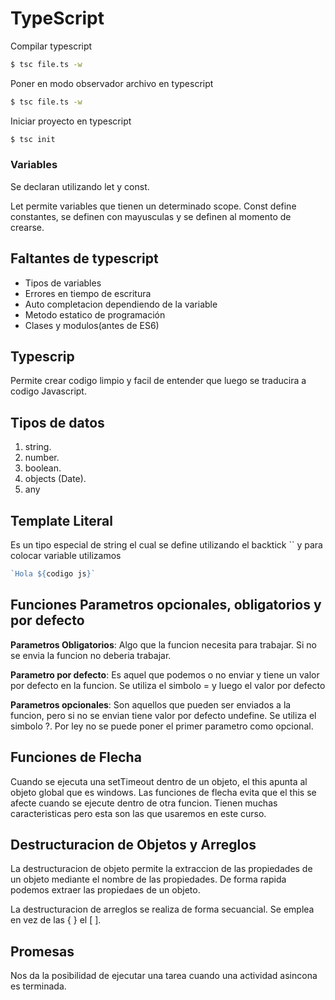 # TypeScript

Compilar typescript
```bash
$ tsc file.ts -w
```

Poner en modo observador archivo en typescript
```bash
$ tsc file.ts -w
```
Iniciar proyecto en typescript
```bash
$ tsc init
```

### Variables 
Se declaran utilizando let y const.

Let permite variables que tienen un determinado scope.
Const define constantes, se definen con mayusculas y se definen al momento de crearse.

## Faltantes de typescript

- Tipos de variables
- Errores en tiempo de escritura
- Auto completacion dependiendo de la variable
- Metodo estatico de programación
- Clases y modulos(antes de ES6)

## Typescrip 
Permite crear codigo limpio y facil de entender que luego se traducira a codigo Javascript.

## Tipos de datos

1. string.
2. number.
3. boolean.
4. objects (Date).
5. any

## Template Literal
Es un tipo especial de string el cual se define utilizando el backtick `` y para colocar variable utilizamos 
```typescript
`Hola ${codigo js}`  
```
## Funciones Parametros opcionales, obligatorios y por defecto

__Parametros Obligatorios__: Algo que la funcion necesita para trabajar. Si no se envia la funcion no deberia trabajar.

__Parametro por defecto__: Es aquel que podemos o no enviar y tiene un valor por defecto en la funcion. Se utiliza el simbolo = y luego el valor por defecto

__Parametros opcionales__: Son aquellos que pueden ser enviados a la funcion, pero si no se envian tiene valor por defecto undefine. Se utiliza el simbolo ?. Por ley no se puede poner el primer parametro como opcional. 

## Funciones de Flecha

 Cuando se ejecuta una setTimeout dentro de un objeto, el this apunta al objeto global que es windows. Las funciones de flecha evita que el this se afecte cuando se ejecute dentro de otra funcion. Tienen muchas caracteristicas pero esta son las que usaremos en este curso. 

## Destructuracion de Objetos y Arreglos


La destructuracion de objeto permite la extraccion de las propiedades de un objeto mediante el nombre de las propiedades. De forma rapida podemos extraer las propiedaes de un objeto.

La destructuracion de arreglos se realiza de forma secuancial. Se emplea en vez de las { } el  [ ]. 


## Promesas
Nos da la posibilidad de ejecutar una tarea cuando una actividad asincona es terminada. 